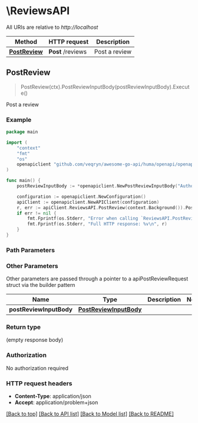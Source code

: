# \ReviewsAPI

All URIs are relative to *http://localhost*

Method | HTTP request | Description
------------- | ------------- | -------------
[**PostReview**](ReviewsAPI.md#PostReview) | **Post** /reviews | Post a review



## PostReview

> PostReview(ctx).PostReviewInputBody(postReviewInputBody).Execute()

Post a review

### Example

```go
package main

import (
	"context"
	"fmt"
	"os"
	openapiclient "github.com/veqryn/awesome-go-api/huma/openapi/openapi_generator/go/gen"
)

func main() {
	postReviewInputBody := *openapiclient.NewPostReviewInputBody("Author_example", int64(123)) // PostReviewInputBody | 

	configuration := openapiclient.NewConfiguration()
	apiClient := openapiclient.NewAPIClient(configuration)
	r, err := apiClient.ReviewsAPI.PostReview(context.Background()).PostReviewInputBody(postReviewInputBody).Execute()
	if err != nil {
		fmt.Fprintf(os.Stderr, "Error when calling `ReviewsAPI.PostReview``: %v\n", err)
		fmt.Fprintf(os.Stderr, "Full HTTP response: %v\n", r)
	}
}
```

### Path Parameters



### Other Parameters

Other parameters are passed through a pointer to a apiPostReviewRequest struct via the builder pattern


Name | Type | Description  | Notes
------------- | ------------- | ------------- | -------------
 **postReviewInputBody** | [**PostReviewInputBody**](PostReviewInputBody.md) |  | 

### Return type

 (empty response body)

### Authorization

No authorization required

### HTTP request headers

- **Content-Type**: application/json
- **Accept**: application/problem+json

[[Back to top]](#) [[Back to API list]](../README.md#documentation-for-api-endpoints)
[[Back to Model list]](../README.md#documentation-for-models)
[[Back to README]](../README.md)

